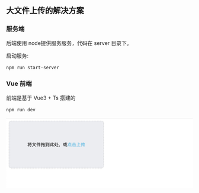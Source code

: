 ## 大文件上传的解决方案

### 服务端

后端使用 node提供服务服务，代码在 server 目录下。

启动服务:

```bash
npm run start-server
```

### Vue 前端

前端是基于 Vue3 + Ts 搭建的

```bash
npm run dev
```

![images](./screenshots/shot.png)